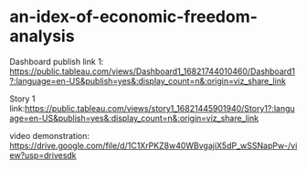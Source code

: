 # an-idex-of-economic-freedom-analysis


Dashboard publish link 1: https://public.tableau.com/views/Dashboard1_16821744010460/Dashboard1?:language=en-US&publish=yes&:display_count=n&:origin=viz_share_link

Story 1 link:https://public.tableau.com/views/story1_16821445901940/Story1?:language=en-US&publish=yes&:display_count=n&:origin=viz_share_link

video demonstration: https://drive.google.com/file/d/1C1XrPKZ8w40WBvgajiX5dP_wSSNapPw-/view?usp=drivesdk
